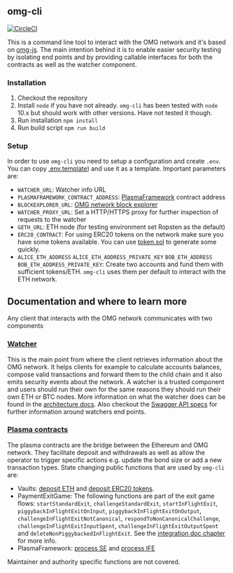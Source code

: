 ## omg-cli

[![CircleCI](https://circleci.com/gh/thec00n/omg-cli.svg?style=svg)](https://circleci.com/gh/thec00n/omg-cli)

This is a command line tool to interact with the OMG network and it's based on [omg-js](https://github.com/omisego/omg-js). The main intention behind it is to enable easier security testing by isolating end points and by providing callable interfaces for both the contracts as well as the watcher component.

### Installation

1. Checkout the repository
2. Install `node` if you have not already. `omg-cli` has been tested with `node` 10.x but should work with other versions. Have not tested it though.
3. Run installation `npm install`
4. Run build script `npm run build`

### Setup

In order to use `omg-cli` you need to setup a configuration and create `.env`. You can copy [.env.template](./.env.template)) and use it as a template. Important parameters are:

- `WATCHER_URL`: Watcher info URL
- `PLASMAFRAMEWORK_CONTRACT_ADDRESS`: [PlasmaFramework](https://github.com/omisego/plasma-contracts/blob/master/plasma_framework/docs/contracts/PlasmaFramework.md) contract address
- `BLOCKEXPLORER_URL`: [OMG network block explorer](https://github.com/omisego/blockexplorer)
- `WATCHER_PROXY_URL`: Set a HTTP/HTTPS proxy for further inspection of requests to the watcher
- `GETH_URL`: ETH node (for testing environment set Ropsten as the default)
- `ERC20_CONTRACT`: For using ERC20 tokens on the network make sure you have some tokens available. You can use [token.sol](./tests/sol/token.sol) to generate some quickly.
- `ALICE_ETH_ADDRESS` `ALICE_ETH_ADDRESS_PRIVATE_KEY` `BOB_ETH_ADDRESS` `BOB_ETH_ADDRESS_PRIVATE_KEY`: Create two accounts and fund them with sufficient tokens/ETH. `omg-cli` uses them per default to interact with the ETH network.

## Documentation and where to learn more

Any client that interacts with the OMG network communicates with two components

### [Watcher](https://github.com/omisego/elixir-omg)

This is the main point from where the client retrieves information about the OMG network. It helps clients for example to calculate accounts balances, compose valid transactions and forward them to the child chain and it also emits security events about the network. A watcher is a trusted component and users should run their own for the same reasons they should run their own ETH or BTC nodes. More information on what the watcher does can be found in the [architecture docs](https://github.com/omisego/elixir-omg/blob/master/docs/architecture.md). Also checkout the [Swagger API specs](https://developer.omisego.co/elixir-omg/) for further information around watchers end points.

### [Plasma contracts](https://github.com/omisego/plasma-contracts)

The plasma contracts are the bridge between the Ethereum and OMG network. They facilitate deposit and withdrawals as well as allow the operator to trigger specific actions e.g. update the bond size or add a new transaction types. State changing public functions that are used by `omg-cli` are:

- Vaults: [deposit ETH](https://github.com/omisego/plasma-contracts/blob/master/plasma_framework/docs/contracts/EthVault.md#deposit) and [deposit ERC20 tokens](https://github.com/omisego/plasma-contracts/blob/master/plasma_framework/docs/contracts/Erc20Vault.md#deposit).
- PaymentExitGame: The following functions are part of the exit game flows: `startStandardExit`, `challengeStandardExit`, `startInFlightExit`, `piggybackInFlightExitOnInput`, `piggybackInFlightExitOnOutput`, `challengeInFlightExitNotCanonical`, `respondToNonCanonicalChallenge`, `challengeInFlightExitInputSpent`, `challengeInFlightExitOutputSpent` and `deleteNonPiggybackedInFlightExit`. See the [integration doc chapter](https://github.com/omisego/plasma-contracts/blob/master/plasma_framework/docs/integration-docs/integration-doc.md#playing-the-payment-exit-game) for more info.
- PlasmaFramework: [process SE](https://github.com/omisego/plasma-contracts/blob/master/plasma_framework/docs/integration-docs/integration-doc.md#processing-a-standard-exit) and [process IFE](https://github.com/omisego/plasma-contracts/blob/master/plasma_framework/docs/integration-docs/integration-doc.md#processing-an-in-flight-exit)

Maintainer and authority specific functions are not covered.
